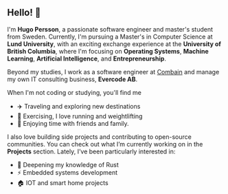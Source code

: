 ## Hello! 👋

I'm **Hugo Persson**, a passionate software engineer and master's student from Sweden. Currently, I'm pursuing a Master's in Computer Science at **Lund University**, with an exciting exchange experience at the **University of British Columbia**, where I'm focusing on **Operating Systems**, **Machine Learning**, **Artificial Intelligence**, and **Entrepreneurship**.

Beyond my studies, I work as a software engineer at [Combain](https://combain.com/) and manage my own IT consulting business, **Evercode AB**.

When I'm not coding or studying, you'll find me

- ✈️ Traveling and exploring new destinations
- 💪 Exercising, I love running and weightlifting
- 💖 Enjoying time with friends and family.

I also love building side projects and contributing to open-source communities. You can check out what I’m currently working on in the **Projects** section. Lately, I’ve been particularly interested in:

- 🦀 Deepening my knowledge of Rust
- ⚡ Embedded systems development
- 🏠 IOT and smart home projects

